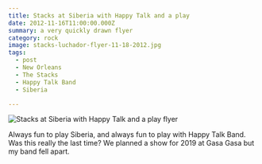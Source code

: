 ```yaml
---
title: Stacks at Siberia with Happy Talk and a play 
date: 2012-11-16T11:00:00.000Z
summary: a very quickly drawn flyer
category: rock
image: stacks-luchador-flyer-11-18-2012.jpg
tags:
  - post
  - New Orleans
  - The Stacks
  - Happy Talk Band
  - Siberia

---
```


![Stacks at Siberia with Happy Talk and a play flyer](/static/img/rock/stacks-luchador-flyer-11-18-2012.jpg "Stacks at Siberia with Happy Talk and a play flyer")

Always fun to play Siberia, and always fun to play with Happy Talk Band. Was this really the last time? We planned a show for 2019 at Gasa Gasa but my band fell apart.